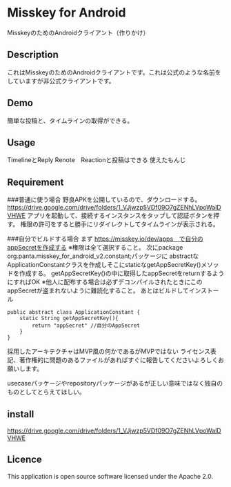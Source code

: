 # Misskey for Android
MisskeyのためのAndroidクライアント（作りかけ）
## Description
これはMisskeyのためのAndroidクライアントです。これは公式のような名前をしていますが非公式クライアントです。
## Demo
簡単な投稿と、タイムラインの取得ができる。

## Usage
TimelineとReply Renote　Reactionと投稿はできる
使えたもんじ

## Requirement
###普通に使う場合
野良APKを公開しているので、ダウンロードする。
https://drive.google.com/drive/folders/1_VJjwzp5VDf09O7gZENhLVpoWalDVHWE
アプリを起動して、接続するインスタンスをタップして認証ボタンを押す。
権限の許可をすると勝手にリダイレクトしてタイムラインが表示される。

###自分でビルドする場合
まず
https://misskey.io/dev/apps　で自分のappSecretを作成する
※権限は全て選択すること。
次にpackage org.panta.misskey_for_android_v2.constant;パッケージに
abstractなApplicationConstantクラスを作成しそこにstaticなgetAppSecretKey()メソッドを作成する。
getAppSecretKey()の中に取得したappSecretをreturnするようにすればOK
※他人に配布する場合は必ずデコンパイルされたときにこのappSecretが盗まれないように難読化すること。
あとはビルドしてインストール

```
public abstract class ApplicationConstant {
    static String getAppSecretKey(){
        return "appSecret" //自分のAppSecret
    }
}
```

採用したアーキテクチャはMVP風の何かであるがMVPではない
ライセンス表記、著作権的に問題のあるファイルがあればすぐに報告してくださいよろしくお願いします。

usecaseパッケージやrepositoryパッケージがあるが正しい意味ではなく独自のものとしてとらえてほしい。


## install
https://drive.google.com/drive/folders/1_VJjwzp5VDf09O7gZENhLVpoWalDVHWE

## Licence
This application is open source software licensed under the Apache 2.0.

